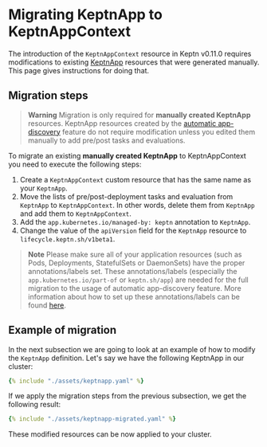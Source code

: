 # Migrating KeptnApp to KeptnAppContext

The introduction of the `KeptnAppContext` resource
in Keptn v0.11.0
requires modifications to existing
[KeptnApp](../../reference/crd-reference/app.md)
resources that were generated manually.
This page gives instructions for doing that.

## Migration steps

> **Warning**
Migration is only required for
**manually created KeptnApp** resources.
KeptnApp resources created by
the
[automatic app-discovery](../../guides/auto-app-discovery.md)
feature do not require modification
unless you edited them manually to add pre/post tasks and evaluations.

To migrate an existing **manually created KeptnApp** to KeptnAppContext
you need to execute the following steps:

1. Create a `KeptnAppContext` custom resource that has the same name
as your `KeptnApp`.
2. Move the lists of pre/post-deployment tasks and evaluation from `KeptnApp`
to `KeptnAppContext`.
In other words, delete them from `KeptnApp` and add them to `KeptnAppContext`.
3. Add the `app.kubernetes.io/managed-by: keptn` annotation
to `KeptnApp`.
4. Change the value of the `apiVersion` field for the `KeptnApp` resource
to `lifecycle.keptn.sh/v1beta1`.

> **Note**
Please make sure all of your application resources
(such as Pods, Deployments, StatefulSets or DaemonSets)
have the proper annotations/labels set.
These annotations/labels (especially the
`app.kubernetes.io/part-of` or `keptn.sh/app`)
are needed for the full migration to the
usage of automatic app-discovery feature.
More information about how to set up these annotations/labels
can be found [here](../../guides/integrate.md#basic-annotations).

## Example of migration

In the next subsection we are going to look at an example of how to
modify the `KeptnApp` definition.
Let's say we have the following KeptnApp in our cluster:

```yaml
{% include "./assets/keptnapp.yaml" %}
```

If we apply the migration steps from the previous subsection, we get the
following result:

```yaml
{% include "./assets/keptnapp-migrated.yaml" %}
```

These modified resources can be now applied to your cluster.
